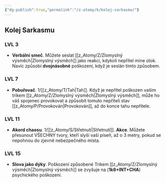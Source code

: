 ```yaml
---
{"dg-publish":true,"permalink":"/z-atomy/k/kolej-sarkasmu/"}
---
```


## Kolej Sarkasmu
### LVL 3
- **Verbální smeč**. Můžete seslat [[z_Atomy/Z/Zlomyslný výsměch\|Zlomyslný výsměch]] jako reakci, kdykoli nepřítel mine útok. Navíc způsobí **dvojnásobné** poškození, když je seslán tímto způsobem.
### LVL 7
- **Pobuřovač**. 1/[[z_Atomy/T/Tah\|Tah]]. Když je nepřítel poškozen vaším trikem [[z_Atomy/Z/Zlomyslný výsměch\|Zlomyslný výsměch]], může ho váš spojenec provokovat a způsobit tomuto nepříteli stav [[z_Atomy/P/Provokován\|Provokován]], až do konce tahu nepřítele.
### LVL 11
- **Akord chaosu**. 1/[[z_Atomy/S/Střetnutí\|Střetnutí]]. **Akce**. Můžete přesunout VŠECHNY tvory, kteří slyší vaši píseň, až o 3 metry, pokud se nepohnou do zjevně nebezpečného místa.
### LVL 15
- **Slova jako dýky**. Poškození způsobené Trikem [[z_Atomy/Z/Zlomyslný výsměch\|Zlomyslný výsměch]] se zvyšuje na (**1k6+INT+CHA**) psychického poškození.